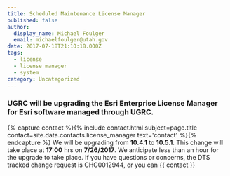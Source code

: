```yaml
---
title: Scheduled Maintenance License Manager
published: false
author:
  display_name: Michael Foulger
  email: michaelfoulger@utah.gov
date: 2017-07-18T21:10:18.000Z
tags:
  - license
  - license manager
  - system
category: Uncategorized
---
```


### UGRC will be upgrading the Esri Enterprise License Manager for Esri software managed through UGRC.


{% capture contact %}{% include contact.html subject=page.title contact=site.data.contacts.license_manager text='contact' %}{% endcapture %}
We will be upgrading from **10.4.1** to **10.5.1**. This change will take place at **17:00** hrs on **7/26/2017**. We anticipate less than an hour for the upgrade to take place. If you have questions or concerns, the DTS tracked change request is CHG0012944, or you can {{ contact }}
